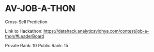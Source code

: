 # AV-JOB-A-THON
Cross-Sell Prediction

Link to Hackathon: https://datahack.analyticsvidhya.com/contest/job-a-thon/#LeaderBoard

Private Rank: 10
Public Rank: 15
